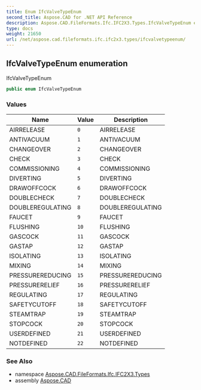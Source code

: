 ```yaml
---
title: Enum IfcValveTypeEnum
second_title: Aspose.CAD for .NET API Reference
description: Aspose.CAD.FileFormats.Ifc.IFC2X3.Types.IfcValveTypeEnum enum. IfcValveTypeEnum
type: docs
weight: 21650
url: /net/aspose.cad.fileformats.ifc.ifc2x3.types/ifcvalvetypeenum/
---
```

## IfcValveTypeEnum enumeration

IfcValveTypeEnum

```csharp
public enum IfcValveTypeEnum
```

### Values

| Name | Value | Description |
| --- | --- | --- |
| AIRRELEASE | `0` | AIRRELEASE |
| ANTIVACUUM | `1` | ANTIVACUUM |
| CHANGEOVER | `2` | CHANGEOVER |
| CHECK | `3` | CHECK |
| COMMISSIONING | `4` | COMMISSIONING |
| DIVERTING | `5` | DIVERTING |
| DRAWOFFCOCK | `6` | DRAWOFFCOCK |
| DOUBLECHECK | `7` | DOUBLECHECK |
| DOUBLEREGULATING | `8` | DOUBLEREGULATING |
| FAUCET | `9` | FAUCET |
| FLUSHING | `10` | FLUSHING |
| GASCOCK | `11` | GASCOCK |
| GASTAP | `12` | GASTAP |
| ISOLATING | `13` | ISOLATING |
| MIXING | `14` | MIXING |
| PRESSUREREDUCING | `15` | PRESSUREREDUCING |
| PRESSURERELIEF | `16` | PRESSURERELIEF |
| REGULATING | `17` | REGULATING |
| SAFETYCUTOFF | `18` | SAFETYCUTOFF |
| STEAMTRAP | `19` | STEAMTRAP |
| STOPCOCK | `20` | STOPCOCK |
| USERDEFINED | `21` | USERDEFINED |
| NOTDEFINED | `22` | NOTDEFINED |

### See Also

* namespace [Aspose.CAD.FileFormats.Ifc.IFC2X3.Types](../../aspose.cad.fileformats.ifc.ifc2x3.types/)
* assembly [Aspose.CAD](../../)


